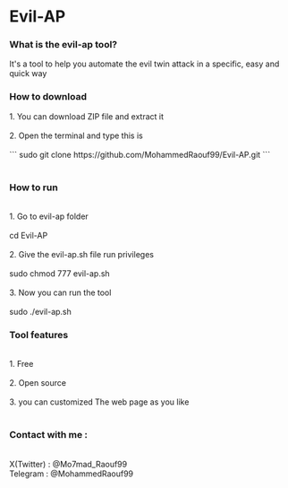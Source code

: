 # Evil-AP
<h3>What is the evil-ap tool?</h3>
 It's a tool to help you automate the evil twin attack
 in a specific, easy and quick way

 <h3> How to download</h3>
 1. You can download ZIP file and extract it <br>
 <br>
 2. Open the terminal and type this is <br>
 <br>
 ```
 sudo git clone https://github.com/MohammedRaouf99/Evil-AP.git 
 ```
 <br>
<br>
 <h3>How to run </h3>
 <br>
 1. Go to evil-ap folder <br>
 <br>
 cd Evil-AP <br>
 <br>
 2. Give the evil-ap.sh file run privileges <br>
 <br>
 sudo chmod 777 evil-ap.sh <br>
<br>
 3. Now you can run the tool <br>
 <br>
  sudo ./evil-ap.sh <br>

 <h3>Tool features</h3> <br>
 1. Free <br>
 <br>
 2. Open source <br>
 <br>
 3. you can customized The web page as you like <br>

 <br>
 <h3>Contact with me :</h3>
 <br>
 X(Twitter) : @Mo7mad_Raouf99
 <br>
 Telegram : @MohammedRaouf99
 
